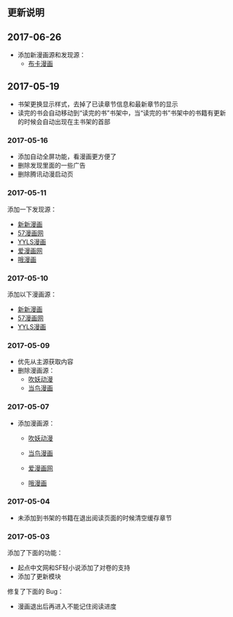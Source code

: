 ## 更新说明

## 2017-06-26

* 添加新漫画源和发现源：
  * [布卡漫画](http://www.buka.cn)

## 2017-05-19

* 书架更换显示样式，去掉了已读章节信息和最新章节的显示
* 读完的书会自动移动到“读完的书”书架中，当“读完的书”书架中的书籍有更新的时候会自动出现在主书架的首部

### 2017-05-16

* 添加自动全屏功能，看漫画更方便了
* 删除发现里面的一些广告
* 删除腾讯动漫启动页

### 2017-05-11

添加一下发现源：

* [新新漫画](http://www.77mh.com)
* [57漫画网](http://www.57mh.com)
* [YYLS漫画](http://8comic.se/)
* [爱漫画网](http://www.2manhua.com/)
* [哦漫画](http://www.omanhua.com/comic/)

### 2017-05-10

添加以下漫画源：

* [新新漫画](http://www.77mh.com)
* [57漫画网](http://www.57mh.com)
* [YYLS漫画](http://8comic.se/)

### 2017-05-09

* 优先从主源获取内容
* 删除漫画源：
  * [吹妖动漫](http://www.chuiyao.com/)
  * [当鸟漫画](http://www.dangniao.com)

### 2017-05-07

* 添加漫画源：

  * [吹妖动漫](http://www.chuiyao.com/)

  * [当鸟漫画](http://www.dangniao.com)
  * [爱漫画网](http://www.2manhua.com/)
  * [哦漫画](http://www.omanhua.com/comic/)

### 2017-05-04

* 未添加到书架的书籍在退出阅读页面的时候清空缓存章节

### 2017-05-03

添加了下面的功能：

* 起点中文网和SF轻小说添加了对卷的支持
* 添加了更新模块

修复了下面的 Bug：

* 漫画退出后再进入不能记住阅读进度


